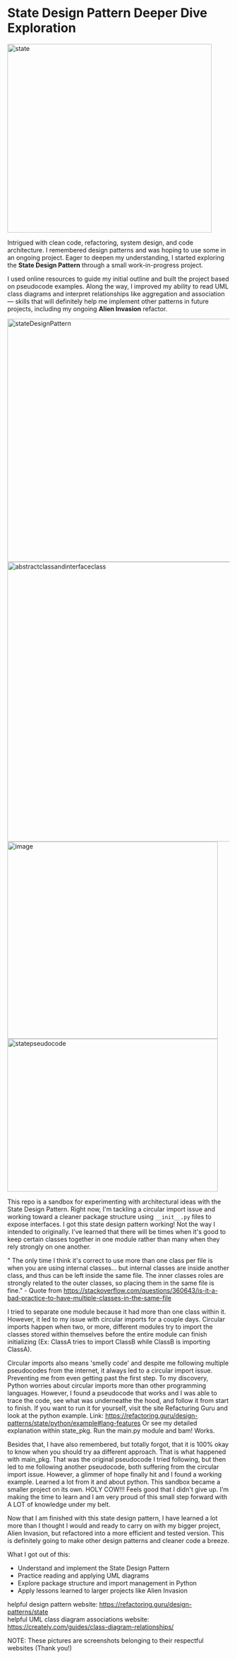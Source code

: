# State Design Pattern Deeper Dive Exploration

<img width="463" height="427" alt="state" src="https://github.com/user-attachments/assets/2be95755-dd5e-4741-a269-b71faa90807b" />


Intrigued with clean code, refactoring, system design, and code architecture. I remembered design patterns and was hoping to use some in an ongoing project. Eager to deepen my understanding, I started exploring the **State Design Pattern** through a small work-in-progress project.

I used online resources to guide my initial outline and built the project based on pseudocode examples. Along the way, I improved my ability to read UML class diagrams and interpret relationships like aggregation and association — skills that will definitely help me implement other patterns in future projects, including my ongoing **Alien Invasion** refactor. 

<img width="773" height="550" alt="stateDesignPattern" src="https://github.com/user-attachments/assets/f483e9a6-d9df-4e9a-8a4e-a206b025c904" />

<img width="821" height="633" alt="abstractclassandinterfaceclass" src="https://github.com/user-attachments/assets/f138a1c8-60e2-45ec-b7b0-4f776695b638" />
<img width="477" height="446" alt="image" src="https://github.com/user-attachments/assets/116cd16f-02de-4e3c-aa6f-58c8b699c031" />
<img width="477" height="346" alt="statepseudocode" src="https://github.com/user-attachments/assets/71b709ce-dcd6-4db3-a4e4-7df22a45a0d7" />




This repo is a sandbox for experimenting with architectural ideas with the State Design Pattern. Right now, I'm tackling a circular import issue and working toward a cleaner package structure using `__init__.py` files to expose interfaces. I got this state design pattern working! Not the way I intended to originally. I've learned that there will be times when it's good to keep certain classes together in one module rather than many when they rely strongly on one another. 

" The only time I think it's correct to use more than one class per file is when you are using internal classes... but internal classes are inside another class, and thus can be left inside the same file. The inner classes roles are strongly related to the outer classes, so placing them in the same file is fine."
     - Quote from https://stackoverflow.com/questions/360643/is-it-a-bad-practice-to-have-multiple-classes-in-the-same-file

I tried to separate one module because it had more than one class within it. However, it led to my issue with circular imports for a couple days. Circular imports happen when two, or more, different modules try to import the classes stored within themselves before the entire module can finish initializing (Ex: ClassA tries to import ClassB while ClassB is importing ClassA).

Circular imports also means 'smelly code' and despite me following multiple pseudocodes from the internet, it always led to a circular import issue. Preventing me from even getting past the first step. To my discovery, Python worries about circular imports more than other programming languages. However, I found a pseudocode that works and I was able to trace the code, see what was underneathe the hood, and follow it from start to finish. If you want to run it for yourself, visit the site Refacturing Guru and look at the python example. Link: https://refactoring.guru/design-patterns/state/python/example#lang-features
Or see my detailed explanation within state_pkg. Run the main.py module and bam! Works.

Besides that, I have also remembered, but totally forgot, that it is 100% okay to know when you should try aa different approach. That is what happened with main_pkg. That was the original pseudocode I tried following, but then led to me following another pseudocode, both suffering from the circular import issue. However, a glimmer of hope finally hit and I found a working example. Learned a lot from it and about python. This sandbox became a smaller project on its own. HOLY COW!!! Feels good that I didn't give up. I'm making the time to learn and I am very proud of this small step forward with A LOT of knowledge under my belt. 

Now that I am finished with this state design pattern, I have learned a lot more than I thought I would and ready to carry on with my bigger project, Alien Invasion, but refactored into a more efficient and tested version. This is definitely going to make other design patterns and cleaner code a breeze. 


What I got out of this: 
- Understand and implement the State Design Pattern
- Practice reading and applying UML diagrams
- Explore package structure and import management in Python
- Apply lessons learned to larger projects like Alien Invasion


helpful design pattern website: https://refactoring.guru/design-patterns/state  
helpful UML class diagram associations website: https://creately.com/guides/class-diagram-relationships/  

NOTE: These pictures are screenshots belonging to their respectful websites (Thank you!)
